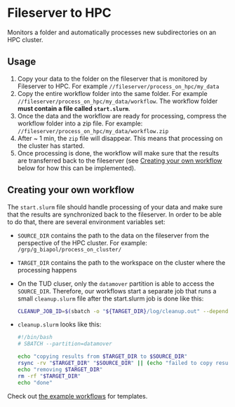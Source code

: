 # Fileserver to HPC

Monitors a folder and automatically processes new subdirectories on an HPC cluster.

## Usage

1. Copy your data to the folder on the fileserver that is monitored by Fileserver to HPC. For example `//fileserver/process_on_hpc/my_data`
2. Copy the entire workflow folder into the same folder. For example `//fileserver/process_on_hpc/my_data/workflow`. The workflow folder **must contain a file called `start.slurm`**.
3. Once the data and the workflow are ready for processing, compress the workflow folder into a zip file. For example: `//fileserver/process_on_hpc/my_data/workflow.zip`
4. After ~ 1 min, the `zip` file will disappear. This means that processing on the cluster has started.
5. Once processing is done, the workflow will make sure that the results are transferred back to the fileserver (see [Creating your own workflow](#creating-your-own-workflow) below for how this can be implemented).

## Creating your own workflow

The `start.slurm` file should handle processing of your data and make sure that the results are synchronized back to the fileserver. In order to be able to do that, there are several environment variables set:

* `SOURCE_DIR` contains the path to the data on the fileserver from the perspective of the HPC cluster. For example: `/grp/g_biapol/process_on_cluster/`
* `TARGET_DIR` contains the path to the workspace on the cluster where the processing happens
* On the TUD cluser, only the `datamover` partition is able to access the `SOURCE_DIR`. Therefore, our workflows start a separate job that runs a small `cleanup.slurm` file after the start.slurm job is done like this:

     ```bash
     CLEANUP_JOB_ID=$(sbatch -o "${TARGET_DIR}/log/cleanup.out" --dependency=afterany:"$SLURM_JOB_ID" --export=ALL "$TARGET_DIR"/workflow/cleanup.slurm)
     ```

* `cleanup.slurm` looks like this:

     ```bash
     #!/bin/bash
     # SBATCH --partition=datamover

     echo "copying results from $TARGET_DIR to $SOURCE_DIR"
     rsync -rv "$TARGET_DIR" "$SOURCE_DIR" || (echo "failed to copy results to $SOURCE_DIR" leaving them in "$TARGET_DIR" && exit 1)
     echo "removing $TARGET_DIR"
     rm -rf "$TARGET_DIR"
     echo "done"
     ```

Check out [the example workflows](https://github.com/BiAPoL/Fileserver-to-HPC/tree/main/example_workflows) for templates.

